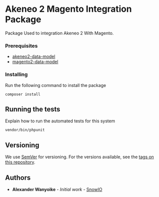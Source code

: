 # Akeneo 2 Magento Integration Package

Package Used to integration Akeneo 2 With Magento.


### Prerequisites

- [akeneo2-data-model](https://github.com/snowio/akeneo2-data-model)
- [magento2-data-model](https://github.com/snowio/magento2-data-model)

### Installing

Run the following command to install the package
```
composer install
```

## Running the tests

Explain how to run the automated tests for this system


```
vendor/bin/phpunit
```

## Versioning

We use [SemVer](http://semver.org/) for versioning. For the versions available, see the [tags on this repository](https://github.com/snowio/akeneo2-magento2-integration/tags). 

## Authors

* **Alexander Wanyoike** - *Initial work* - [SnowIO](https://github.com/snowio)
